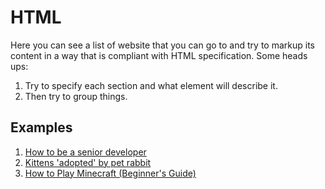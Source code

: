 # HTML

Here you can see a list of website that you can go to and try to markup its content in a way that is compliant with HTML specification. Some heads ups:

1. Try to specify each section and what element will describe it.
2. Then try to group things.

## Examples

1. [How to be a senior developer](https://www.reddit.com/r/dotnet/comments/tew3vj/how_to_be_a_senior_developer/)
2. [Kittens 'adopted' by pet rabbit](http://news.bbc.co.uk/2/hi/uk_news/scotland/north_east/7101506.stm)
3. [How to Play Minecraft (Beginner's Guide)](https://www.dummies.com/article/home-auto-hobbies/games/online-games/minecraft/how-to-play-minecraft-145084/)
